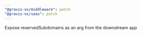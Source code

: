 ```yaml
---
"@gravis-os/middleware": patch
"@gravis-os/saas": patch
---
```


Expose reservedSubdomains as an arg from the downstream app
